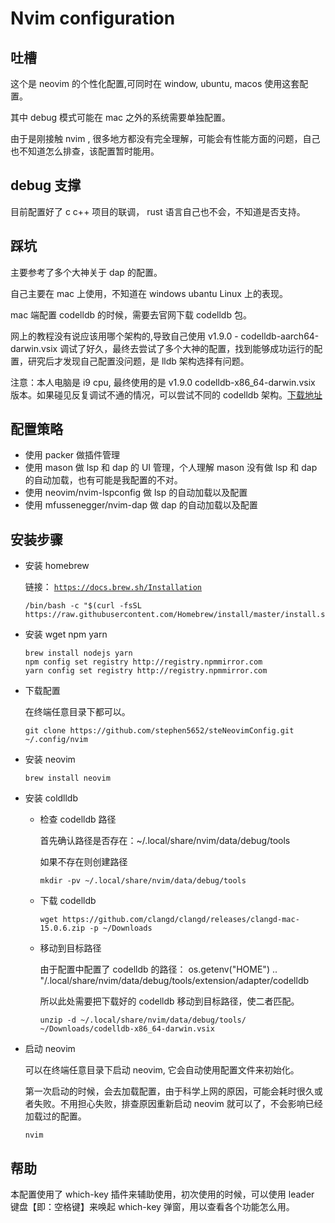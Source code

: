 # Nvim configuration

## 吐槽

这个是 neovim 的个性化配置,可同时在 window, ubuntu, macos 使用这套配置。

其中 debug 模式可能在 mac 之外的系统需要单独配置。

由于是刚接触 nvim , 很多地方都没有完全理解，可能会有性能方面的问题，自己也不知道怎么排查，该配置暂时能用。

## debug 支撑

目前配置好了 c c++ 项目的联调， rust 语言自己也不会，不知道是否支持。

## 踩坑

主要参考了多个大神关于 dap 的配置。

自己主要在 mac 上使用，不知道在 windows ubantu Linux 上的表现。

mac 端配置 codelldb 的时候，需要去官网下载 codelldb 包。

网上的教程没有说应该用哪个架构的,导致自己使用 v1.9.0 - codelldb-aarch64-darwin.vsix
调试了好久，最终去尝试了多个大神的配置，找到能够成功运行的配置，研究后才发现自己配置没问题，是 lldb 架构选择有问题。

注意：本人电脑是 i9 cpu, 最终使用的是 v1.9.0 codelldb-x86_64-darwin.vsix 版本。如果碰见反复调试不通的情况，可以尝试不同的 codelldb 架构。[下载地址](https://github.com/vadimcn/codelldb/releases)

## 配置策略

- 使用 packer 做插件管理
- 使用 mason 做 lsp 和 dap 的 UI 管理，个人理解 mason 没有做 lsp 和 dap 的自动加载，也有可能是我配置的不对。
- 使用 neovim/nvim-lspconfig 做 lsp 的自动加载以及配置
- 使用 mfussenegger/nvim-dap 做 dap 的自动加载以及配置

## 安装步骤

- 安装 homebrew

  链接： [`https://docs.brew.sh/Installation`](https://docs.brew.sh/Installation)

  ```shell
  /bin/bash -c "$(curl -fsSL https://raw.githubusercontent.com/Homebrew/install/master/install.sh)"
  ```

- 安装 wget npm yarn

  ```shell
  brew install nodejs yarn
  npm config set registry http://registry.npmmirror.com
  yarn config set registry http://registry.npmmirror.com
  ```

- 下载配置

  在终端任意目录下都可以。

  ```shell
  git clone https://github.com/stephen5652/steNeovimConfig.git  ~/.config/nvim
  ```

- 安装 neovim

  ```shell
  brew install neovim
  ```

- 安装 coldlldb

  - 检查 codelldb 路径

    首先确认路径是否存在：~/.local/share/nvim/data/debug/tools

    如果不存在则创建路径

    ```shell
    mkdir -pv ~/.local/share/nvim/data/debug/tools
    ```

  - 下载 codelldb

    ```shell
    wget https://github.com/clangd/clangd/releases/clangd-mac-15.0.6.zip -p ~/Downloads
    ```

  - 移动到目标路径

    由于配置中配置了 codelldb 的路径： os.getenv("HOME") .. "/.local/share/nvim/data/debug/tools/extension/adapter/codelldb

    所以此处需要把下载好的 codelldb 移动到目标路径，使二者匹配。

    ```shell
    unzip -d ~/.local/share/nvim/data/debug/tools/ ~/Downloads/codelldb-x86_64-darwin.vsix
    ```

- 启动 neovim

  可以在终端任意目录下启动 neovim, 它会自动使用配置文件来初始化。

  第一次启动的时候，会去加载配置，由于科学上网的原因，可能会耗时很久或者失败。不用担心失败，排查原因重新启动 neovim 就可以了，不会影响已经加载过的配置。

  ```shell
  nvim
  ```

## 帮助

本配置使用了 which-key 插件来辅助使用，初次使用的时候，可以使用 leader 键盘【即：空格键】来唤起 which-key 弹窗，用以查看各个功能怎么用。
